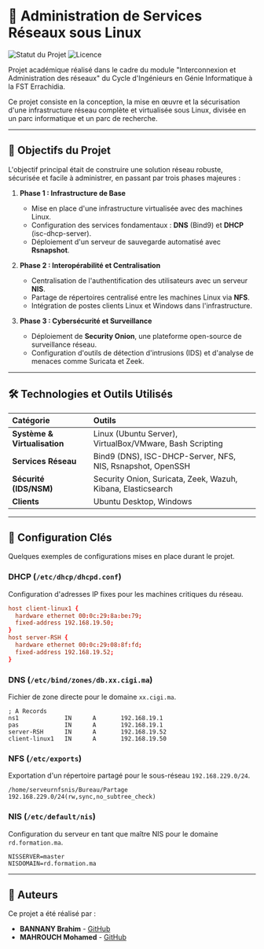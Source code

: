 # 🚀 Administration de Services Réseaux sous Linux

![Statut du Projet](https://img.shields.io/badge/statut-terminé-brightgreen)
![Licence](https://img.shields.io/badge/licence-MIT-blue)

Projet académique réalisé dans le cadre du module "Interconnexion et Administration des réseaux" du Cycle d'Ingénieurs en Génie Informatique à la FST Errachidia.

Ce projet consiste en la conception, la mise en œuvre et la sécurisation d'une infrastructure réseau complète et virtualisée sous Linux, divisée en un parc informatique et un parc de recherche.


---

## 🎯 Objectifs du Projet

L'objectif principal était de construire une solution réseau robuste, sécurisée et facile à administrer, en passant par trois phases majeures :

1.  **Phase 1 : Infrastructure de Base**
    *   Mise en place d'une infrastructure virtualisée avec des machines Linux.
    *   Configuration des services fondamentaux : **DNS** (Bind9) et **DHCP** (isc-dhcp-server).
    *   Déploiement d'un serveur de sauvegarde automatisé avec **Rsnapshot**.

2.  **Phase 2 : Interopérabilité et Centralisation**
    *   Centralisation de l'authentification des utilisateurs avec un serveur **NIS**.
    *   Partage de répertoires centralisé entre les machines Linux via **NFS**.
    *   Intégration de postes clients Linux et Windows dans l'infrastructure.

3.  **Phase 3 : Cybersécurité et Surveillance**
    *   Déploiement de **Security Onion**, une plateforme open-source de surveillance réseau.
    *   Configuration d'outils de détection d'intrusions (IDS) et d'analyse de menaces comme Suricata et Zeek.

---

## 🛠️ Technologies et Outils Utilisés

| Catégorie | Outils |
| :--- | :--- |
| **Système & Virtualisation** | Linux (Ubuntu Server), VirtualBox/VMware, Bash Scripting |
| **Services Réseau** | Bind9 (DNS), ISC-DHCP-Server, NFS, NIS, Rsnapshot, OpenSSH |
| **Sécurité (IDS/NSM)** | Security Onion, Suricata, Zeek, Wazuh, Kibana, Elasticsearch |
| **Clients** | Ubuntu Desktop, Windows |

---

## 🔧 Configuration Clés

Quelques exemples de configurations mises en place durant le projet.

### DHCP (`/etc/dhcp/dhcpd.conf`)
Configuration d'adresses IP fixes pour les machines critiques du réseau.
```conf
host client-linux1 {
  hardware ethernet 00:0c:29:8a:be:79;
  fixed-address 192.168.19.50;
}
host server-RSH {
  hardware ethernet 00:0c:29:08:8f:fd;
  fixed-address 192.168.19.52;
}
```

### DNS (`/etc/bind/zones/db.xx.cigi.ma`)
Fichier de zone directe pour le domaine `xx.cigi.ma`.
```dns
; A Records
ns1             IN      A       192.168.19.1
pas             IN      A       192.168.19.1
server-RSH      IN      A       192.168.19.52
client-linux1   IN      A       192.168.19.50
```

### NFS (`/etc/exports`)
Exportation d'un répertoire partagé pour le sous-réseau `192.168.229.0/24`.
```
/home/serveurnfsnis/Bureau/Partage 192.168.229.0/24(rw,sync,no_subtree_check)
```

### NIS (`/etc/default/nis`)
Configuration du serveur en tant que maître NIS pour le domaine `rd.formation.ma`.
```
NISSERVER=master
NISDOMAIN=rd.formation.ma
```

---

## 👥 Auteurs

Ce projet a été réalisé par :

*   **BANNANY Brahim** - [GitHub]([LIEN-VERS-LE-PROFIL-DE-BRAHIM])
*   **MAHROUCH Mohamed** - [GitHub](https://github.com/mohamedmahrouch)

